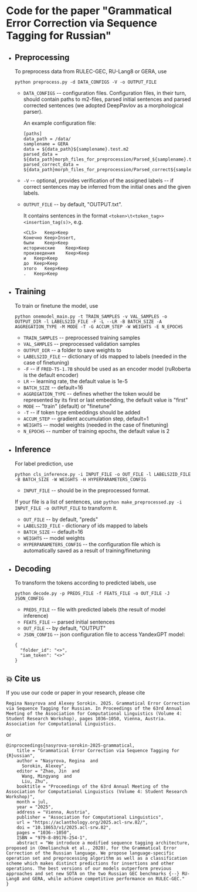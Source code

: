 # Code for the paper **"Grammatical Error Correction via Sequence Tagging for Russian"**
* ## Preprocessing
  To preprocess data from RULEC-GEC, RU-Lang8 or GERA, use
  ```
  python preprocess.py -d DATA_CONFIGS -V -o OUTPUT_FILE
  ```

  * `DATA_CONFIGS` -- configuration files. Configuration files, in their turn, should contain paths to m2-files, parsed initial sentences and parsed corrected sentences (we adopted DeepPavlov as a morphological parser).

    An example configuration file:
    ```
    [paths]
    data_path = /data/
    samplename = GERA
    data = ${data_path}${samplename}.test.m2
    parsed_data = ${data_path}morph_files_for_preprocession/Parsed_${samplename}.test.txt
    parsed_correct_data = ${data_path}morph_files_for_preprocession/Parsed_correct${samplename}.test.txt
    ```
  * `-V` -- optional, provides verification of the assigned labels -- if correct sentences may be inferred from the initial ones and the given labels.
  * `OUTPUT_FILE` -- by default, "OUTPUT.txt".
    
    It contains sentences in the format `<token>\t<token_tag>><insertion_tag(s)>`, e.g.
    ```
    <CLS>	Keep>Keep
    Конечно	Keep>Insert,
    были	Keep>Keep
    исторические	Keep>Keep
    произведения	Keep>Keep
    и	Keep>Keep
    до	Keep>Keep
    этого	Keep>Keep
    .	Keep>Keep
    ```
* ## Training
  To train or finetune the model, use
  ```
  python onemodel_main.py -t TRAIN_SAMPLES -v VAL_SAMPLES -o OUTPUT_DIR -l LABELS2ID_FILE -F -L --LR -B BATCH_SIZE -A AGGREGATION_TYPE -M MODE -T -G ACCUM_STEP -W WEIGHTS -E N_EPOCHS
  ```
  * `TRAIN_SAMPLES` -- preprocessed training samples
  * `VAL_SAMPLES` -- preprocessed validation samples
  * `OUTPUT_DIR` -- a folder to save weights to
  * `LABELS2ID_FILE` -- dictionary of ids mapped to labels (needed in the case of finetuning)
  * `-F` -- if `FRED-T5-1.7B` should be used as an encoder model (ruRoberta is the default encoder)
  * `LR` -- learning rate, the default value is 1e-5
  * `BATCH_SIZE` -- default=16
  * `AGGREGATION_TYPE` -- defines whether the token would be represented by its first or last embedding, the default value is "first"
  * `MODE` -- "train" (default) or "finetune"
  * `-T` -- if token type embeddings should be added
  * `ACCUM_STEP` -- gradient accumulation step, default=1
  * `WEIGHTS` -- model weights (needed in the case of finetuning)
  * `N_EPOCHS` -- number of training epochs, the default value is 2
    
* ## Inference
  For label prediction, use
  ```
  python cls_inference.py -i INPUT_FILE -o OUT_FILE -l LABELS2ID_FILE -B BATCH_SIZE -W WEIGHTS -H HYPERPARAMETERS_CONFIG
  ```
  * `INPUT_FILE` -- should be in the preprocessed format.
  
  If your file is a list of sentences, use `python make_preprocessed.py -i INPUT_FILE -o OUTPUT_FILE` to transform it.
  * `OUT_FILE` -- by default, "preds" 
  * `LABELS2ID_FILE` - dictionary of ids mapped to labels
  * `BATCH_SIZE` -- default=16
  * `WEIGHTS` -- model weights
  * `HYPERPARAMETERS_CONFIG` -- the configuration file which is automatically saved as a result of training/finetuning
* ## Decoding
  To transform the tokens according to predicted labels, use
  ```
  python decode.py -p PREDS_FILE -f FEATS_FILE -o OUT_FILE -J JSON_CONFIG
  ```
  * `PREDS_FILE` -- file with predicted labels (the result of model inference)
  * `FEATS_FILE` -- parsed initial sentences
  * `OUT_FILE` -- by default, "OUTPUT"
  * `JSON_CONFIG` -- json configuration file to access YandexGPT model:
  ```
  {
    "folder_id": "<>",
    "iam_token": "<>"
  }
  ```
## :boom: Cite us
If you use our code or paper in your research, please cite

```
Regina Nasyrova and Alexey Sorokin. 2025. Grammatical Error Correction via Sequence Tagging for Russian. In Proceedings of the 63rd Annual Meeting of the Association for Computational Linguistics (Volume 4: Student Research Workshop), pages 1036–1050, Vienna, Austria. Association for Computational Linguistics.
```
or
```
@inproceedings{nasyrova-sorokin-2025-grammatical,
    title = "Grammatical Error Correction via Sequence Tagging for {R}ussian",
    author = "Nasyrova, Regina  and
      Sorokin, Alexey",
    editor = "Zhao, Jin  and
      Wang, Mingyang  and
      Liu, Zhu",
    booktitle = "Proceedings of the 63rd Annual Meeting of the Association for Computational Linguistics (Volume 4: Student Research Workshop)",
    month = jul,
    year = "2025",
    address = "Vienna, Austria",
    publisher = "Association for Computational Linguistics",
    url = "https://aclanthology.org/2025.acl-srw.82/",
    doi = "10.18653/v1/2025.acl-srw.82",
    pages = "1036--1050",
    ISBN = "979-8-89176-254-1",
    abstract = "We introduce a modified sequence tagging architecture, proposed in (Omelianchuk et al., 2020), for the Grammatical Error Correction of the Russian language. We propose language-specific operation set and preprocessing algorithm as well as a classification scheme which makes distinct predictions for insertions and other operations. The best versions of our models outperform previous approaches and set new SOTA on the two Russian GEC benchmarks {--} RU-Lang8 and GERA, while achieve competitive performance on RULEC-GEC."
}
```
